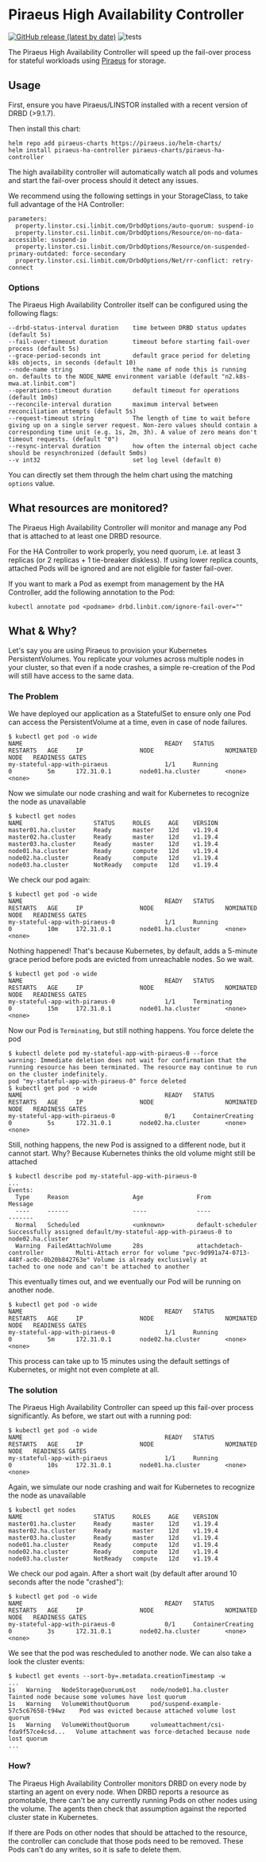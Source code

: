 # Piraeus High Availability Controller

[![GitHub release (latest by date)](https://img.shields.io/github/v/release/piraeusdatastore/piraeus-ha-controller)](https://github.com/piraeusdatastore/piraeus-ha-controller/releases)
![tests](https://github.com/piraeusdatastore/piraeus-ha-controller/workflows/tests/badge.svg)

The Piraeus High Availability Controller will speed up the fail-over process for stateful workloads using [Piraeus] for
storage.

[Piraeus]: https://piraeus.io

## Usage

First, ensure you have Piraeus/LINSTOR installed with a recent version of DRBD (>9.1.7).

Then install this chart:

```
helm repo add piraeus-charts https://piraeus.io/helm-charts/
helm install piraeus-ha-controller piraeus-charts/piraeus-ha-controller
```

The high availability controller will automatically watch all pods and volumes and start the fail-over process
should it detect any issues.

We recommend using the following settings in your StorageClass, to take full advantage of the HA Controller:

```
parameters:
  property.linstor.csi.linbit.com/DrbdOptions/auto-quorum: suspend-io
  property.linstor.csi.linbit.com/DrbdOptions/Resource/on-no-data-accessible: suspend-io
  property.linstor.csi.linbit.com/DrbdOptions/Resource/on-suspended-primary-outdated: force-secondary
  property.linstor.csi.linbit.com/DrbdOptions/Net/rr-conflict: retry-connect
```

### Options

The Piraeus High Availability Controller itself can be configured using the following flags:

```
--drbd-status-interval duration    time between DRBD status updates (default 5s)
--fail-over-timeout duration       timeout before starting fail-over process (default 5s)
--grace-period-seconds int         default grace period for deleting k8s objects, in seconds (default 10)
--node-name string                 the name of node this is running on. defaults to the NODE_NAME environment variable (default "n2.k8s-mwa.at.linbit.com")
--operations-timeout duration      default timeout for operations (default 1m0s)
--reconcile-interval duration      maximum interval between reconciliation attempts (default 5s)
--request-timeout string           The length of time to wait before giving up on a single server request. Non-zero values should contain a corresponding time unit (e.g. 1s, 2m, 3h). A value of zero means don't timeout requests. (default "0")
--resync-interval duration         how often the internal object cache should be resynchronized (default 5m0s)
--v int32                          set log level (default 0)
```

You can directly set them through the helm chart using the matching `options` value.

## What resources are monitored?

The Piraeus High Availability Controller will monitor and manage any Pod that is attached to at least one DRBD resource.

For the HA Controller to work properly, you need quorum, i.e. at least 3 replicas (or 2 replicas + 1 tie-breaker diskless).
If using lower replica counts, attached Pods will be ignored and are not eligible for faster fail-over.

If you want to mark a Pod as exempt from management by the HA Controller, add the following annotation to the Pod:

```
kubectl annotate pod <podname> drbd.linbit.com/ignore-fail-over=""
```

## What & Why?

Let's say you are using Piraeus to provision your Kubernetes PersistentVolumes. You replicate your volumes across
multiple nodes in your cluster, so that even if a node crashes, a simple re-creation of the Pod will still have access
to the same data.

### The Problem

We have deployed our application as a StatefulSet to ensure only one Pod can access the PersistentVolume at a time,
even in case of node failures.

```
$ kubectl get pod -o wide
NAME                                        READY   STATUS              RESTARTS   AGE     IP                NODE                    NOMINATED NODE   READINESS GATES
my-stateful-app-with-piraeus                1/1     Running             0          5m      172.31.0.1        node01.ha.cluster       <none>           <none>
```

Now we simulate our node crashing and wait for Kubernetes to recognize the node as unavailable

```
$ kubectl get nodes
NAME                    STATUS     ROLES     AGE    VERSION
master01.ha.cluster     Ready      master    12d    v1.19.4
master02.ha.cluster     Ready      master    12d    v1.19.4
master03.ha.cluster     Ready      master    12d    v1.19.4
node01.ha.cluster       Ready      compute   12d    v1.19.4
node02.ha.cluster       Ready      compute   12d    v1.19.4
node03.ha.cluster       NotReady   compute   12d    v1.19.4
```

We check our pod again:

```
$ kubectl get pod -o wide
NAME                                        READY   STATUS              RESTARTS   AGE     IP                NODE                    NOMINATED NODE   READINESS GATES
my-stateful-app-with-piraeus-0              1/1     Running             0          10m     172.31.0.1        node01.ha.cluster       <none>           <none>
```

Nothing happened! That's because Kubernetes, by default, adds a 5-minute grace period before pods are evicted from
unreachable nodes. So we wait.

```
$ kubectl get pod -o wide
NAME                                        READY   STATUS              RESTARTS   AGE     IP                NODE                    NOMINATED NODE   READINESS GATES
my-stateful-app-with-piraeus-0              1/1     Terminating         0          15m     172.31.0.1        node01.ha.cluster       <none>           <none>
```

Now our Pod is `Terminating`, but still nothing happens. You force delete the pod

```
$ kubectl delete pod my-stateful-app-with-piraeus-0 --force
warning: Immediate deletion does not wait for confirmation that the running resource has been terminated. The resource may continue to run on the cluster indefinitely.
pod "my-stateful-app-with-piraeus-0" force deleted
$ kubectl get pod -o wide
NAME                                        READY   STATUS              RESTARTS   AGE     IP                NODE                    NOMINATED NODE   READINESS GATES
my-stateful-app-with-piraeus-0              0/1     ContainerCreating   0          5s      172.31.0.1        node02.ha.cluster       <none>           <none>
```

Still, nothing happens, the new Pod is assigned to a different node, but it cannot start. Why? Because Kubernetes thinks the old volume might still be attached

```
$ kubectl describe pod my-stateful-app-with-piraeus-0
...
Events:                                                                                                                                                                                       
  Type     Reason                  Age               From                            Message                                                                                                  
  ----     ------                  ----              ----                            -------                                                                                                  
  Normal   Scheduled               <unknown>         default-scheduler               Successfully assigned default/my-stateful-app-with-piraeus-0 to node02.ha.cluster
  Warning  FailedAttachVolume      28s               attachdetach-controller         Multi-Attach error for volume "pvc-9d991a74-0713-448f-ac0c-0b20b842763e" Volume is already exclusively at
tached to one node and can't be attached to another
```

This eventually times out, and we eventually our Pod will be running on another node.

```
$ kubectl get pod -o wide
NAME                                        READY   STATUS              RESTARTS   AGE     IP                NODE                    NOMINATED NODE   READINESS GATES
my-stateful-app-with-piraeus-0              1/1     Running             0          5m      172.31.0.1        node02.ha.cluster       <none>           <none>
```

This process can take up to 15 minutes using the default settings of Kubernetes, or might not even complete at all.

### The solution

The Piraeus High Availability Controller can speed up this fail-over process significantly. As before, we start out with a running pod:

```
$ kubectl get pod -o wide
NAME                                        READY   STATUS              RESTARTS   AGE     IP                NODE                    NOMINATED NODE   READINESS GATES
my-stateful-app-with-piraeus                1/1     Running             0          10s     172.31.0.1        node01.ha.cluster       <none>           <none>
```

Again, we simulate our node crashing and wait for Kubernetes to recognize the node as unavailable

```
$ kubectl get nodes
NAME                    STATUS     ROLES     AGE    VERSION
master01.ha.cluster     Ready      master    12d    v1.19.4
master02.ha.cluster     Ready      master    12d    v1.19.4
master03.ha.cluster     Ready      master    12d    v1.19.4
node01.ha.cluster       Ready      compute   12d    v1.19.4
node02.ha.cluster       Ready      compute   12d    v1.19.4
node03.ha.cluster       NotReady   compute   12d    v1.19.4
```

We check our pod again. After a short wait (by default after around 10 seconds after the node "crashed"):

```
$ kubectl get pod -o wide
NAME                                        READY   STATUS              RESTARTS   AGE     IP                NODE                    NOMINATED NODE   READINESS GATES
my-stateful-app-with-piraeus-0              0/1     ContainerCreating   0          3s      172.31.0.1        node02.ha.cluster       <none>           <none>
```

We see that the pod was rescheduled to another node. We can also take a look the cluster events:

```
$ kubectl get events --sort-by=.metadata.creationTimestamp -w
...
1s   Warning   NodeStorageQuorumLost    node/node01.ha.cluster                  Tainted node because some volumes have lost quorum
1s   Warning   VolumeWithoutQuorum      pod/suspend-example-57c5c67658-t94wz    Pod was evicted because attached volume lost quorum
1s   Warning   VolumeWithoutQuorum      volumeattachment/csi-fda9f57ce4csd...   Volume attachment was force-detached because node lost quorum
...
```

### How?

The Piraeus High Availability Controller monitors DRBD on every node by starting an agent on every node. When DRBD
reports a resource as promotable, there can't be any currently running Pods on other nodes using the volume. The
agents then check that assumption against the reported cluster state in Kubernetes.

If there are Pods on other nodes that should be attached to the resource, the controller can conclude that those pods
need to be removed. These Pods can't do any writes, so it is safe to delete them.
